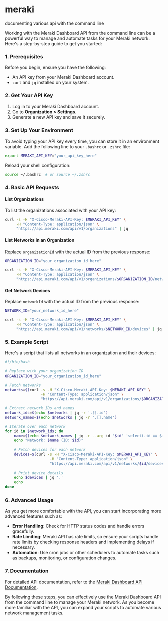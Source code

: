 # meraki
documenting various api with the command line


Working with the Meraki Dashboard API from the command line can be a powerful way to manage and automate tasks for your Meraki network. Here's a step-by-step guide to get you started:

### 1. Prerequisites

Before you begin, ensure you have the following:
- An API key from your Meraki Dashboard account.
- `curl` and `jq` installed on your system.

### 2. Get Your API Key

1. Log in to your Meraki Dashboard account.
2. Go to **Organization > Settings**.
3. Generate a new API key and save it securely.

### 3. Set Up Your Environment

To avoid typing your API key every time, you can store it in an environment variable. Add the following line to your `.bashrc` or `.zshrc` file:

```bash
export MERAKI_API_KEY="your_api_key_here"
```

Reload your shell configuration:

```bash
source ~/.bashrc  # or source ~/.zshrc
```

### 4. Basic API Requests

#### List Organizations

To list the organizations associated with your API key:

```bash
curl -s -H "X-Cisco-Meraki-API-Key: $MERAKI_API_KEY" \
     -H "Content-Type: application/json" \
     "https://api.meraki.com/api/v1/organizations" | jq
```

#### List Networks in an Organization

Replace `organizationId` with the actual ID from the previous response:

```bash
ORGANIZATION_ID="your_organization_id_here"

curl -s -H "X-Cisco-Meraki-API-Key: $MERAKI_API_KEY" \
     -H "Content-Type: application/json" \
     "https://api.meraki.com/api/v1/organizations/$ORGANIZATION_ID/networks" | jq
```

#### Get Network Devices

Replace `networkId` with the actual ID from the previous response:

```bash
NETWORK_ID="your_network_id_here"

curl -s -H "X-Cisco-Meraki-API-Key: $MERAKI_API_KEY" \
     -H "Content-Type: application/json" \
     "https://api.meraki.com/api/v1/networks/$NETWORK_ID/devices" | jq
```

### 5. Example Script

Here's a script that lists all networks in an organization and their devices:

```bash
#!/bin/bash

# Replace with your organization ID
ORGANIZATION_ID="your_organization_id_here"

# Fetch networks
networks=$(curl -s -H "X-Cisco-Meraki-API-Key: $MERAKI_API_KEY" \
                -H "Content-Type: application/json" \
                "https://api.meraki.com/api/v1/organizations/$ORGANIZATION_ID/networks")

# Extract network IDs and names
network_ids=$(echo $networks | jq -r '.[].id')
network_names=$(echo $networks | jq -r '.[].name')

# Iterate over each network
for id in $network_ids; do
    name=$(echo $network_names | jq -r --arg id "$id" 'select(.id == $id) | .name')
    echo "Network: $name (ID: $id)"
    
    # Fetch devices for each network
    devices=$(curl -s -H "X-Cisco-Meraki-API-Key: $MERAKI_API_KEY" \
                    -H "Content-Type: application/json" \
                    "https://api.meraki.com/api/v1/networks/$id/devices")
    
    # Print device details
    echo $devices | jq '.'
    echo
done
```

### 6. Advanced Usage

As you get more comfortable with the API, you can start incorporating more advanced features such as:

- **Error Handling**: Check for HTTP status codes and handle errors gracefully.
- **Rate Limiting**: Meraki API has rate limits, so ensure your scripts handle rate limits by checking response headers and implementing delays if necessary.
- **Automation**: Use cron jobs or other schedulers to automate tasks such as backups, monitoring, or configuration changes.

### 7. Documentation

For detailed API documentation, refer to the [Meraki Dashboard API Documentation](https://developer.cisco.com/meraki/api-v1/).

By following these steps, you can effectively use the Meraki Dashboard API from the command line to manage your Meraki network. As you become more familiar with the API, you can expand your scripts to automate various network management tasks.
